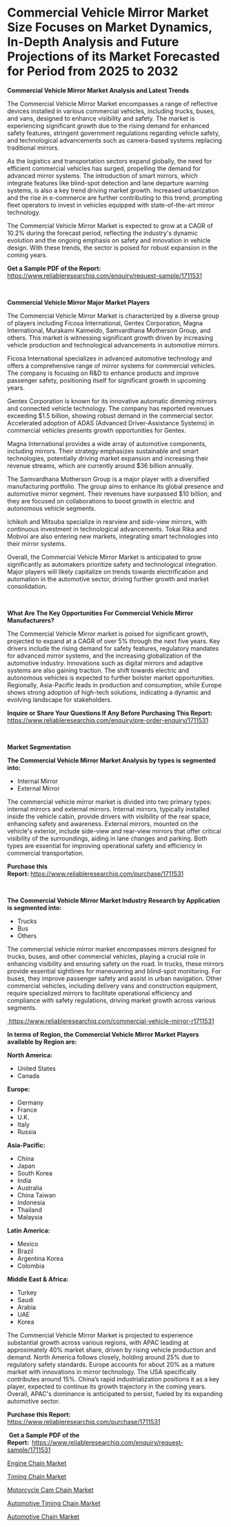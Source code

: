 <p><h1>Commercial Vehicle Mirror Market Size Focuses on Market Dynamics, In-Depth Analysis and Future Projections of its Market Forecasted for Period from 2025 to 2032</h1></p><p><strong>Commercial Vehicle Mirror Market Analysis and Latest Trends</strong></p>
<p><p>The Commercial Vehicle Mirror Market encompasses a range of reflective devices installed in various commercial vehicles, including trucks, buses, and vans, designed to enhance visibility and safety. The market is experiencing significant growth due to the rising demand for enhanced safety features, stringent government regulations regarding vehicle safety, and technological advancements such as camera-based systems replacing traditional mirrors.</p><p>As the logistics and transportation sectors expand globally, the need for efficient commercial vehicles has surged, propelling the demand for advanced mirror systems. The introduction of smart mirrors, which integrate features like blind-spot detection and lane departure warning systems, is also a key trend driving market growth. Increased urbanization and the rise in e-commerce are further contributing to this trend, prompting fleet operators to invest in vehicles equipped with state-of-the-art mirror technology.</p><p>The Commercial Vehicle Mirror Market is expected to grow at a CAGR of 10.2% during the forecast period, reflecting the industry's dynamic evolution and the ongoing emphasis on safety and innovation in vehicle design. With these trends, the sector is poised for robust expansion in the coming years.</p></p>
<p><strong>Get a Sample PDF of the Report:&nbsp;</strong> <a href="https://www.reliableresearchiq.com/enquiry/request-sample/1711531?utm_campaign=1876&utm_medium=2&utm_source=Github&utm_content=ia&utm_term=30032025&utm_id=commercial-vehicle-mirror">https://www.reliableresearchiq.com/enquiry/request-sample/1711531</a></p>
<p>&nbsp;</p>
<p><strong>Commercial Vehicle Mirror Major Market Players</strong></p>
<p><p>The Commercial Vehicle Mirror Market is characterized by a diverse group of players including Ficosa International, Gentex Corporation, Magna International, Murakami Kaimeido, Samvardhana Motherson Group, and others. This market is witnessing significant growth driven by increasing vehicle production and technological advancements in automotive mirrors.</p><p>Ficosa International specializes in advanced automotive technology and offers a comprehensive range of mirror systems for commercial vehicles. The company is focusing on R&D to enhance products and improve passenger safety, positioning itself for significant growth in upcoming years.</p><p>Gentex Corporation is known for its innovative automatic dimming mirrors and connected vehicle technology. The company has reported revenues exceeding $1.5 billion, showing robust demand in the commercial sector. Accelerated adoption of ADAS (Advanced Driver-Assistance Systems) in commercial vehicles presents growth opportunities for Gentex.</p><p>Magna International provides a wide array of automotive components, including mirrors. Their strategy emphasizes sustainable and smart technologies, potentially driving market expansion and increasing their revenue streams, which are currently around $36 billion annually.</p><p>The Samvardhana Motherson Group is a major player with a diversified manufacturing portfolio. The group aims to enhance its global presence and automotive mirror segment. Their revenues have surpassed $10 billion, and they are focused on collaborations to boost growth in electric and autonomous vehicle segments.</p><p>Ichikoh and Mitsuba specialize in rearview and side-view mirrors, with continuous investment in technological advancements. Tokai Rika and Mobvoi are also entering new markets, integrating smart technologies into their mirror systems.</p><p>Overall, the Commercial Vehicle Mirror Market is anticipated to grow significantly as automakers prioritize safety and technological integration. Major players will likely capitalize on trends towards electrification and automation in the automotive sector, driving further growth and market consolidation.</p></p>
<p>&nbsp;</p>
<p><strong>What Are The Key Opportunities For Commercial Vehicle Mirror Manufacturers?</strong></p>
<p><p>The Commercial Vehicle Mirror market is poised for significant growth, projected to expand at a CAGR of over 5% through the next five years. Key drivers include the rising demand for safety features, regulatory mandates for advanced mirror systems, and the increasing globalization of the automotive industry. Innovations such as digital mirrors and adaptive systems are also gaining traction. The shift towards electric and autonomous vehicles is expected to further bolster market opportunities. Regionally, Asia-Pacific leads in production and consumption, while Europe shows strong adoption of high-tech solutions, indicating a dynamic and evolving landscape for stakeholders.</p></p>
<p><strong>Inquire or Share Your Questions If Any Before Purchasing This Report:</strong> <a href="https://www.reliableresearchiq.com/enquiry/pre-order-enquiry/1711531?utm_campaign=1876&utm_medium=2&utm_source=Github&utm_content=ia&utm_term=30032025&utm_id=commercial-vehicle-mirror">https://www.reliableresearchiq.com/enquiry/pre-order-enquiry/1711531</a></p>
<p>&nbsp;</p>
<p><strong>Market Segmentation</strong></p>
<p><strong>The Commercial Vehicle Mirror Market Analysis by types is segmented into:</strong></p>
<p><ul><li>Internal Mirror</li><li>External Mirror</li></ul></p>
<p><p>The commercial vehicle mirror market is divided into two primary types: internal mirrors and external mirrors. Internal mirrors, typically installed inside the vehicle cabin, provide drivers with visibility of the rear space, enhancing safety and awareness. External mirrors, mounted on the vehicle's exterior, include side-view and rear-view mirrors that offer critical visibility of the surroundings, aiding in lane changes and parking. Both types are essential for improving operational safety and efficiency in commercial transportation.</p></p>
<p><strong>Purchase this Report:&nbsp;</strong><a href="https://www.reliableresearchiq.com/purchase/1711531?utm_campaign=1876&utm_medium=2&utm_source=Github&utm_content=ia&utm_term=30032025&utm_id=commercial-vehicle-mirror">https://www.reliableresearchiq.com/purchase/1711531</a></p>
<p>&nbsp;</p>
<p><strong>The Commercial Vehicle Mirror Market Industry Research by Application is segmented into:</strong></p>
<p><ul><li>Trucks</li><li>Bus</li><li>Others</li></ul></p>
<p><p>The commercial vehicle mirror market encompasses mirrors designed for trucks, buses, and other commercial vehicles, playing a crucial role in enhancing visibility and ensuring safety on the road. In trucks, these mirrors provide essential sightlines for maneuvering and blind-spot monitoring. For buses, they improve passenger safety and assist in urban navigation. Other commercial vehicles, including delivery vans and construction equipment, require specialized mirrors to facilitate operational efficiency and compliance with safety regulations, driving market growth across various segments.</p></p>
<p><a href="https://www.reliableresearchiq.com/commercial-vehicle-mirror-r1711531?utm_campaign=1876&utm_medium=2&utm_source=Github&utm_content=ia&utm_term=30032025&utm_id=commercial-vehicle-mirror">&nbsp;https://www.reliableresearchiq.com/commercial-vehicle-mirror-r1711531</a></p>
<p><strong>In terms of Region, the Commercial Vehicle Mirror Market Players available by Region are:</strong></p>
<p>
    <p> <strong> North America: </strong>
        <ul>
            <li>United States</li>
            <li>Canada</li>
        </ul>
        </p> 
    <p> <strong> Europe: </strong>
        <ul>
            <li>Germany</li>
            <li>France</li>
            <li>U.K.</li>
            <li>Italy</li>
            <li>Russia</li>
        </ul>
        </p> 
    <p> <strong> Asia-Pacific: </strong>
        <ul>
            <li>China</li>
            <li>Japan</li>
            <li>South Korea</li>
            <li>India</li>
            <li>Australia</li>
            <li>China Taiwan</li>
            <li>Indonesia</li>
            <li>Thailand</li>
            <li>Malaysia</li>
        </ul>
        </p> 
    <p> <strong> Latin America: </strong>
        <ul>
            <li>Mexico</li>
            <li>Brazil</li>
            <li>Argentina Korea</li>
            <li>Colombia</li>
        </ul>
        </p> 
    <p> <strong> Middle East & Africa: </strong>
        <ul>
            <li>Turkey</li>
            <li>Saudi</li>
            <li>Arabia</li>
            <li>UAE</li>
            <li>Korea</li>
        </ul>
    </p>
    </p>
<p><p>The Commercial Vehicle Mirror Market is projected to experience substantial growth across various regions, with APAC leading at approximately 40% market share, driven by rising vehicle production and demand. North America follows closely, holding around 25% due to regulatory safety standards. Europe accounts for about 20% as a mature market with innovations in mirror technology. The USA specifically contributes around 15%. China’s rapid industrialization positions it as a key player, expected to continue its growth trajectory in the coming years. Overall, APAC's dominance is anticipated to persist, fueled by its expanding automotive sector.</p></p>
<p><strong>Purchase this Report: </strong><a href="https://www.reliableresearchiq.com/purchase/1711531?utm_campaign=1876&utm_medium=2&utm_source=Github&utm_content=ia&utm_term=30032025&utm_id=commercial-vehicle-mirror">https://www.reliableresearchiq.com/purchase/1711531</a></p>
<p>&nbsp;<strong>Get a Sample PDF of the Report:&nbsp;&nbsp;</strong><a href="https://www.reliableresearchiq.com/enquiry/request-sample/1711531?utm_campaign=1876&utm_medium=2&utm_source=Github&utm_content=ia&utm_term=30032025&utm_id=commercial-vehicle-mirror">https://www.reliableresearchiq.com/enquiry/request-sample/1711531</a></p>
<p><strong></strong></p>
<p><p><a href="https://github.com/drissahrouk/Market-Research-Report-List-1/blob/main/engine-chain-market.md?utm_campaign=1876&utm_medium=2&utm_source=Github&utm_content=ia&utm_term=30032025&utm_id=commercial-vehicle-mirror">Engine Chain Market</a></p><p><a href="https://github.com/kemauteve/Market-Research-Report-List-1/blob/main/timing-chain-market.md?utm_campaign=1876&utm_medium=2&utm_source=Github&utm_content=ia&utm_term=30032025&utm_id=commercial-vehicle-mirror">Timing Chain Market</a></p><p><a href="https://github.com/iontahoehlct/Market-Research-Report-List-1/blob/main/motorcycle-cam-chain-market.md?utm_campaign=1876&utm_medium=2&utm_source=Github&utm_content=ia&utm_term=30032025&utm_id=commercial-vehicle-mirror">Motorcycle Cam Chain Market</a></p><p><a href="https://github.com/nxauwedaroui2/Market-Research-Report-List-1/blob/main/automotive-timing-chain-market.md?utm_campaign=1876&utm_medium=2&utm_source=Github&utm_content=ia&utm_term=30032025&utm_id=commercial-vehicle-mirror">Automotive Timing Chain Market</a></p><p><a href="https://github.com/habyoneub/Market-Research-Report-List-1/blob/main/automotive-chain-market.md?utm_campaign=1876&utm_medium=2&utm_source=Github&utm_content=ia&utm_term=30032025&utm_id=commercial-vehicle-mirror">Automotive Chain Market</a></p></p>